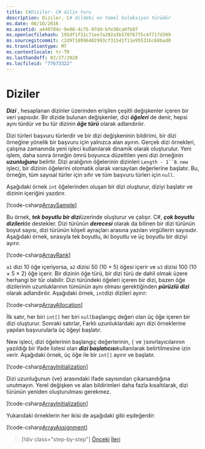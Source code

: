 ```yaml
---
title: C#Diziler- C# dilin turu
description: Diziler, C# dildeki en temel koleksiyon türüdür
ms.date: 08/10/2016
ms.assetid: a440704c-9e88-4c75-97dd-bfe30ca0fb97
ms.openlocfilehash: 195df1f31c71ee7a202a3b57076775c4f717d399
ms.sourcegitcommit: c2d9718996402993cf31541f11e95531bc68bad0
ms.translationtype: MT
ms.contentlocale: tr-TR
ms.lasthandoff: 02/27/2020
ms.locfileid: "77673322"
---
```

# <a name="arrays"></a>Diziler

***Dizi*** , hesaplanan dizinler üzerinden erişilen çeşitli değişkenler içeren bir veri yapısıdır. Bir dizide bulunan değişkenler, dizi ***öğeleri*** de denir, hepsi aynı türdür ve bu tür dizinin ***öğe türü*** olarak adlandırılır.

Dizi türleri başvuru türlerdir ve bir dizi değişkeninin bildirimi, bir dizi örneğine yönelik bir başvuru için yalnızca alan ayırın. Gerçek dizi örnekleri, çalışma zamanında yeni işleci kullanılarak dinamik olarak oluşturulur. Yeni işlem, daha sonra örneğin ömrü boyunca düzeltilen yeni dizi örneğinin ***uzunluğunu*** belirtir. Dizi aralığının öğelerinin dizinleri `Length - 1``0`. `new` işleci, bir dizinin öğelerini otomatik olarak varsayılan değerlerine başlatır. Bu, örneğin, tüm sayısal türler için sıfır ve tüm başvuru türleri için `null`.

Aşağıdaki örnek `int` öğelerinden oluşan bir dizi oluşturur, diziyi başlatır ve dizinin içeriğini yazdırır.

[!code-csharp[ArraySample](../../../samples/snippets/csharp/tour/arrays/Program.cs#L3-L18)]

Bu örnek, ***tek boyutlu bir dizi***üzerinde oluşturur ve çalışır. C#, ***çok boyutlu dizileri***de destekler. Dizi türünün ***derecesi*** olarak da bilinen bir dizi türünün boyut sayısı, dizi türünün köşeli ayraçları arasına yazılan virgüllerin sayısıdır. Aşağıdaki örnek, sırasıyla tek boyutlu, iki boyutlu ve üç boyutlu bir diziyi ayırır.

[!code-csharp[ArrayRank](../../../samples/snippets/csharp/tour/arrays/Program.cs#L24-L26)]

`a1` dizi 10 öğe içeriyorsa, `a2` dizisi 50 (10 × 5) öğesi içerir ve `a3` dizisi 100 (10 × 5 × 2) öğe içerir.
Bir dizinin öğe türü, bir dizi türü de dahil olmak üzere herhangi bir tür olabilir. Dizi türündeki öğeleri içeren bir dizi, bazen öğe dizilerinin uzunluklarının tümünün aynı olması gerektiğinden ***pürüzlü dizi*** olarak adlandırılır. Aşağıdaki örnek, `int`dizi dizileri ayırır:

[!code-csharp[ArrayAllocation](../../../samples/snippets/csharp/tour/arrays/Program.cs#L31-L34)]

İlk satır, her biri `int[]` her biri `null`başlangıç değeri olan üç öğe içeren bir dizi oluşturur. Sonraki satırlar, Farklı uzunluklardaki ayrı dizi örneklerine yapılan başvurularla üç öğeyi başlatır.

New işleci, dizi öğelerinin başlangıç değerlerinin, `{` ve `}`sınırlayıcılarının yazıldığı bir ifade listesi olan ***dizi başlatıcısı***kullanılarak belirtilmesine izin verir. Aşağıdaki örnek, üç öğe ile bir `int[]` ayırır ve başlatır.

[!code-csharp[ArrayInitialization](../../../samples/snippets/csharp/tour/arrays/Program.cs#L39-L39)]

Dizi uzunluğunun {ve} arasındaki ifade sayısından çıkarsandığına unutmayın. Yerel değişken ve alan bildirimleri daha fazla kısaltılarak, dizi türünün yeniden oluşturulması gerekmez.

[!code-csharp[ArrayInitialization](../../../samples/snippets/csharp/tour/arrays/Program.cs#L44-L44)]

Yukarıdaki örneklerin her ikisi de aşağıdaki gibi eşdeğerdir:

[!code-csharp[ArrayAssignment](../../../samples/snippets/csharp/tour/arrays/Program.cs#L49-L53)]

>[!div class="step-by-step"]
>[Önceki](classes-and-objects.md)
>[İleri](interfaces.md)

